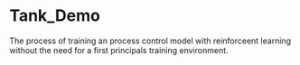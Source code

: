 # Tank_Demo

The process of training an process control model with reinforceent learning without the need for a first principals training environment.  